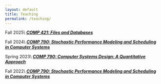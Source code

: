 ```yaml
---
layout: default 
title: Teaching 
permalink: /teaching/
---
```

Fall 2025\\
***[COMP 421: Files and Databases](/421_f25/)***

Fall 2024\\
***[COMP 790: Stochastic Performance Modeling and Scheduling in Computer Systems](./790_f24/landing)***

Spring 2023\\
***[COMP 790: Computer Systems Design: A Quantitative Approach](./790_s23/landing)***

Fall 2022\\
***[COMP 790: Stochastic Performance Modeling and Scheduling in Computer Systems](./790_f22/landing)***
